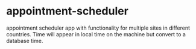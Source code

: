 # appointment-scheduler

appointment scheduler app with functionality for multiple sites in different countries.  Time will appear in local time on the machine but convert to a database time.  
